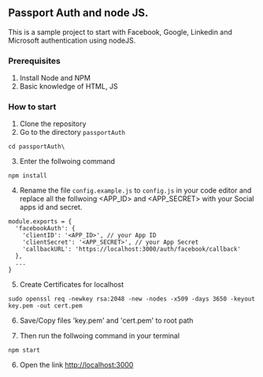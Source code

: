 ## Passport Auth and node JS.

This is a sample project to start with Facebook, Google, Linkedin and Microsoft authentication using nodeJS. 

### Prerequisites 

1. Install Node and NPM
2. Basic knowledge of HTML, JS

### How to start 

1. Clone the repository
2. Go to the directory `passportAuth`

```
cd passportAuth\
```
3. Enter the follwoing command 

```
npm install
```
4. Rename the file `config.example.js` to `config.js` in your code editor and replace all the follwoing <APP_ID> and <APP_SECRET> with your Social apps id and secret.

`````` JS
module.exports = {
  'facebookAuth': {
    'clientID': '<APP_ID>', // your App ID 
    'clientSecret': '<APP_SECRET>', // your App Secret
    'callbackURL': 'https://localhost:3000/auth/facebook/callback'
  },
  ...
}

``````

5. Create Certificates for localhost
``````
sudo openssl req -newkey rsa:2048 -new -nodes -x509 -days 3650 -keyout key.pem -out cert.pem
``````

6. Save/Copy files 'key.pem' and 'cert.pem' to root path

7. Then run the follwoing command in your terminal

```
npm start
```
6. Open the link [http://localhost:3000](http://localhost:3000)

